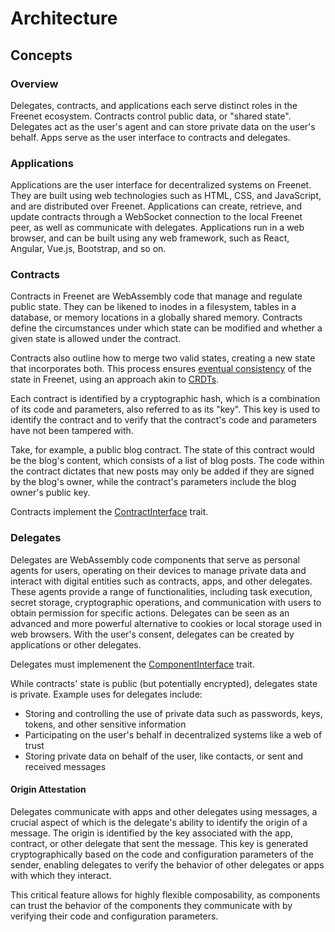 # Architecture

## Concepts

### Overview

Delegates, contracts, and applications each serve distinct roles in the Freenet ecosystem. Contracts control public data, or "shared state". Delegates act as the user's agent and can store private data on the user's behalf. Apps serve as the user interface to contracts and delegates.

### Applications

Applications are the user interface for decentralized systems on Freenet. They are built using web technologies such as HTML, CSS, and JavaScript, and are distributed over Freenet. Applications can create, retrieve, and update contracts through a WebSocket connection to the local Freenet peer, as well as communicate with delegates. Applications run in a web browser, and can be built using any web framework, such as React, Angular, Vue.js, Bootstrap, and so on.

### Contracts

Contracts in Freenet are WebAssembly code that manage and regulate public state. They can be likened to inodes in a filesystem, tables in a database, or memory locations in a globally shared memory. Contracts define the circumstances under which state can be modified and whether a given state is allowed under the contract.

Contracts also outline how to merge two valid states, creating a new state that incorporates both. This process ensures [eventual consistency](https://en.wikipedia.org/wiki/Eventual_consistency) of the state in Freenet, using an approach akin to [CRDTs](https://en.wikipedia.org/wiki/Conflict-free_replicated_data_type).

Each contract is identified by a cryptographic hash, which is a combination of its code and parameters, also referred to as its "key". This key is used to identify the contract and to verify that the contract's code and parameters have not been tampered with.

Take, for example, a public blog contract. The state of this contract would be the blog's content, which consists of a list of blog posts. The code within the contract dictates that new posts may only be added if they are signed by the blog's owner, while the contract's parameters include the blog owner's public key.

Contracts implement the [ContractInterface](https://github.com/freenet/locutus/blob/f2fc5374544872bc0a97b0882d56d8d71674397a/crates/locutus-stdlib/src/component_interface.rs#L121) trait.


### Delegates

Delegates are WebAssembly code components that serve as personal agents for users, operating on their devices to manage private data and interact with digital entities such as contracts, apps, and other delegates. These agents provide a range of functionalities, including task execution, secret storage, cryptographic operations, and communication with users to obtain permission for specific actions. Delegates can be seen as an advanced and more powerful alternative to cookies or local storage used in web browsers. With the user's consent, delegates can be created by applications or other delegates.

Delegates must implemenent the [ComponentInterface](https://github.com/freenet/locutus/blob/f1c8075e173f171c17ffa8d08803b2c9aea4ddf3/crates/locutus-stdlib/src/component_interface.rs#L121) trait.

While contracts' state is public (but potentially encrypted), delegates state is private. Example uses for delegates include:

* Storing and controlling the use of private data such as passwords, keys, tokens, and other sensitive information
* Participating on the user's behalf in decentralized systems like a web of trust
* Storing private data on behalf of the user, like contacts, or sent and received messages


#### Origin Attestation

Delegates communicate with apps and other delegates using messages, a crucial aspect of which is the delegate's ability to identify the origin of a message. The origin is identified by the key associated with the app, contract, or other delegate that sent the message. This key is generated cryptographically based on the code and configuration parameters of the sender, enabling delegates to verify the behavior of other delegates or apps with which they interact.

This critical feature allows for highly flexible composability, as components can trust the behavior of the components they communicate with by verifying their code and configuration parameters.